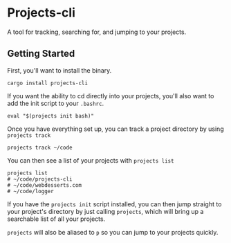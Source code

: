 # Projects-cli

A tool for tracking, searching for, and jumping to your projects.

## Getting Started

First, you'll want to install the binary.
```
cargo install projects-cli
```
If you want the ability to cd directly into your projects, you'll also want to add the init script to your `.bashrc`.
```
eval "$(projects init bash)"
```
Once you have everything set up, you can track a project directory by using `projects track`
```
projects track ~/code 
```
You can then see a list of your projects with `projects list`
```
projects list
# ~/code/projects-cli
# ~/code/webdesserts.com
# ~/code/logger
```
If you have the `projects init` script installed, you can then jump straight to your project's directory by just calling `projects`, which will bring up a searchable list of all your projects.

`projects` will also be aliased to `p` so you can jump to your projects quickly.

